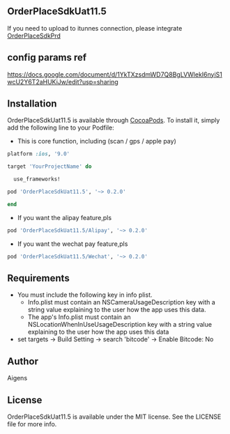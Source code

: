 ## OrderPlaceSdkUat11.5

If you need to upload to itunnes connection, please integrate [OrderPlaceSdkPrd
](https://github.com/AigensTechnology/OrderPlaceSdkPrd)

## config params ref

https://docs.google.com/document/d/1YkTXzsdmWD7Q8BgLVWlekI6nyiS1wcU2Y6T2aHUKiJw/edit?usp=sharing

## Installation

OrderPlaceSdkUat11.5 is available through [CocoaPods](https://cocoapods.org). To install
it, simply add the following line to your Podfile:

* This is core function, including (scan / gps / apple pay)

```ruby
platform :ios, '9.0'

target 'YourProjectName' do

  use_frameworks!

pod 'OrderPlaceSdkUat11.5', '~> 0.2.0'

end

```

* If you want the alipay feature,pls

```rb
pod 'OrderPlaceSdkUat11.5/Alipay', '~> 0.2.0'
```
* If you want the wechat pay feature,pls

```rb
pod 'OrderPlaceSdkUat11.5/Wechat', '~> 0.2.0'
```

## Requirements
* You must include the following key in info plist.
	- Info.plist must contain an NSCameraUsageDescription key with a string value explaining to the user how the app uses this data.
	- The app's Info.plist must contain an NSLocationWhenInUseUsageDescription key with a string value explaining to the user how the app uses this data
* set targets -> Build Setting -> search 'bitcode' -> Enable Bitcode: No

## Author

Aigens

## License

OrderPlaceSdkUat11.5 is available under the MIT license. See the LICENSE file for more info.


